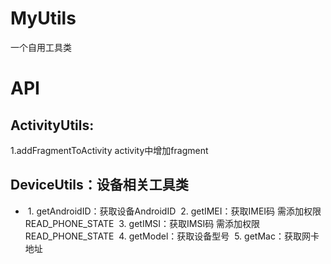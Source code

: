# MyUtils
一个自用工具类

# API
## ActivityUtils:
  1.addFragmentToActivity activity中增加fragment

## DeviceUtils：设备相关工具类
*  1. getAndroidID：获取设备AndroidID
  2. getIMEI：获取IMEI码 需添加权限READ_PHONE_STATE
  3. getIMSI：获取IMSI码 需添加权限READ_PHONE_STATE
  4. getModel：获取设备型号
  5. getMac：获取网卡地址
  

